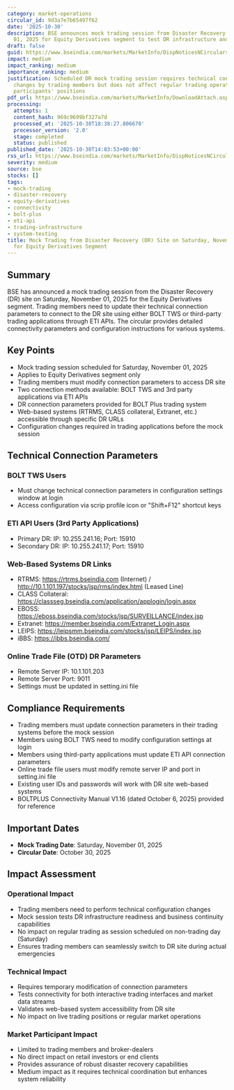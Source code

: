 ```yaml
---
category: market-operations
circular_id: 9d3a7e7b65497f62
date: '2025-10-30'
description: BSE announces mock trading session from Disaster Recovery site on November
  01, 2025 for Equity Derivatives segment to test DR infrastructure and connectivity.
draft: false
guid: https://www.bseindia.com/markets/MarketInfo/DispNoticesNCirculars.aspx?Noticeid={D1A20CEF-6EDC-41B5-9341-495C7F326CEE}&noticeno=20251030-52&dt=10/30/2025&icount=52&totcount=63&flag=0
impact: medium
impact_ranking: medium
importance_ranking: medium
justification: Scheduled DR mock trading session requires technical configuration
  changes by trading members but does not affect regular trading operations or market
  participants' positions
pdf_url: https://www.bseindia.com/markets/MarketInfo/DownloadAttach.aspx?id=20251030-52&attachedId=192bd5a0-6e8e-44ec-b3a5-45075e61cb6a
processing:
  attempts: 1
  content_hash: 969c9699bf327a7d
  processed_at: '2025-10-30T18:38:27.806670'
  processor_version: '2.0'
  stage: completed
  status: published
published_date: '2025-10-30T14:03:53+00:00'
rss_url: https://www.bseindia.com/markets/MarketInfo/DispNoticesNCirculars.aspx?Noticeid={D1A20CEF-6EDC-41B5-9341-495C7F326CEE}&noticeno=20251030-52&dt=10/30/2025&icount=52&totcount=63&flag=0
severity: medium
source: bse
stocks: []
tags:
- mock-trading
- disaster-recovery
- equity-derivatives
- connectivity
- bolt-plus
- eti-api
- trading-infrastructure
- system-testing
title: Mock Trading from Disaster Recovery (DR) Site on Saturday, November 01, 2025
  for Equity Derivatives Segment
---
```


## Summary

BSE has announced a mock trading session from the Disaster Recovery (DR) site on Saturday, November 01, 2025 for the Equity Derivatives segment. Trading members need to update their technical connection parameters to connect to the DR site using either BOLT TWS or third-party trading applications through ETI APIs. The circular provides detailed connectivity parameters and configuration instructions for various systems.

## Key Points

- Mock trading session scheduled for Saturday, November 01, 2025
- Applies to Equity Derivatives segment only
- Trading members must modify connection parameters to access DR site
- Two connection methods available: BOLT TWS and 3rd party applications via ETI APIs
- DR connection parameters provided for BOLT Plus trading system
- Web-based systems (RTRMS, CLASS collateral, Extranet, etc.) accessible through specific DR URLs
- Configuration changes required in trading applications before the mock session

## Technical Connection Parameters

### BOLT TWS Users
- Must change technical connection parameters in configuration settings window at login
- Access configuration via scrip profile icon or "Shift+F12" shortcut keys

### ETI API Users (3rd Party Applications)
- Primary DR: IP: 10.255.241.16; Port: 15910
- Secondary DR: IP: 10.255.241.17; Port: 15910

### Web-Based Systems DR Links
- RTRMS: https://rtrms.bseindia.com (Internet) / http://10.1.101.197/stocks/jsp/rms/index.html (Leased Line)
- CLASS Collateral: https://classseg.bseindia.com/application/applogin/login.aspx
- EBOSS: https://eboss.bseindia.com/stocks/jsp/SURVEILLANCE/index.jsp
- Extranet: https://member.bseindia.com/Extranet_Login.aspx
- LEIPS: https://leipsmm.bseindia.com/stocks/jsp/LEIPS/index.jsp
- iBBS: https://ibbs.bseindia.com/

### Online Trade File (OTD) DR Parameters
- Remote Server IP: 10.1.101.203
- Remote Server Port: 9011
- Settings must be updated in setting.ini file

## Compliance Requirements

- Trading members must update connection parameters in their trading systems before the mock session
- Members using BOLT TWS need to modify configuration settings at login
- Members using third-party applications must update ETI API connection parameters
- Online trade file users must modify remote server IP and port in setting.ini file
- Existing user IDs and passwords will work with DR site web-based systems
- BOLTPLUS Connectivity Manual V1.16 (dated October 6, 2025) provided for reference

## Important Dates

- **Mock Trading Date**: Saturday, November 01, 2025
- **Circular Date**: October 30, 2025

## Impact Assessment

### Operational Impact
- Trading members need to perform technical configuration changes
- Mock session tests DR infrastructure readiness and business continuity capabilities
- No impact on regular trading as session scheduled on non-trading day (Saturday)
- Ensures trading members can seamlessly switch to DR site during actual emergencies

### Technical Impact
- Requires temporary modification of connection parameters
- Tests connectivity for both interactive trading interfaces and market data streams
- Validates web-based system accessibility from DR site
- No impact on live trading positions or regular market operations

### Market Participant Impact
- Limited to trading members and broker-dealers
- No direct impact on retail investors or end clients
- Provides assurance of robust disaster recovery capabilities
- Medium impact as it requires technical coordination but enhances system reliability
